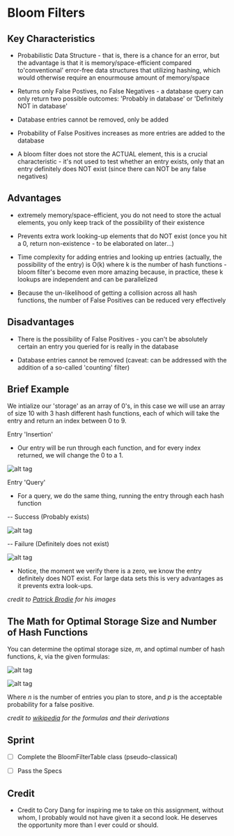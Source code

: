 # Bloom Filters

## Key Characteristics
	
- Probabilistic Data Structure - that is, there is a chance for an error, but the advantage is that it is memory/space-efficient compared to'conventional' error-free data structures that utilizing hashing, which would otherwise require an enourmouse amount of memory/space

- Returns only False Postives, no False Negatives - a database query can only return two possible outcomes: 'Probably in database' or 'Definitely NOT in database'

- Database entries cannot be removed, only be added

- Probability of False Positives increases as more entries are added to the database

- A bloom filter does not store the ACTUAL element, this is a crucial characteristic - it's not used to test whether an entry exists, only that an entry definitely does NOT exist (since there can NOT be any false negatives)

## Advantages

- extremely memory/space-efficient, you do not need to store the actual elements, you only keep track of the possibility of their existence

- Prevents extra work looking-up elements that do NOT exist (once you hit a 0, return non-existence - to be elaborated on later...)

- Time complexity for adding entries and looking up entries (actually, the possibility of the entry) is O(k) where k is the number of hash functions - bloom filter's become even more amazing because, in practice, these k lookups are independent and can be parallelized

- Because the un-likelihood of getting a collision across all hash functions, the number of False Positives can be reduced very effectively

## Disadvantages

- There is the possibility of False Positives - you can't be absolutely certain an entry you queried for is really in the database

- Database entries cannot be removed (caveat: can be addressed with the addition of a so-called 'counting' filter)

## Brief Example

We intialize our 'storage' as an array of 0's, in this case we will use an array of size 10 with 3 hash different hash functions, each of which will take the entry and return an index between 0 to 9.

Entry 'Insertion'

- Our entry will be run through each function, and for every index returned, we will change the 0 to a 1.

![alt tag](http://blog.kiip.me/wp-content/uploads/2014/05/bloomfilterbanana.gif)

Entry 'Query'

- For a query, we do the same thing, running the entry through each hash function

-- Success (Probably exists)

![alt tag](http://blog.kiip.me/wp-content/uploads/2014/05/banana-query.png)

-- Failure (Definitely does not exist)

![alt tag](http://blog.kiip.me/wp-content/uploads/2014/05/grape-query.png)

- Notice, the moment we verify there is a zero, we know the entry definitely does NOT exist.  For large data sets this is very advantages as it prevents extra look-ups.

*credit to [Patrick Brodie](http://blog.kiip.me/engineering/sketching-scaling-bloom-filters/) for his images*

## The Math for Optimal Storage Size and Number of Hash Functions

You can determine the optimal storage size, *m*, and optimal number of hash functions, *k*, via the given formulas:

![alt tag](https://upload.wikimedia.org/math/3/a/7/3a7fbb4930336523b2ebd301bb7bd159.png)

![alt tag](https://upload.wikimedia.org/math/b/e/f/befd3e221f8db3145948a28cb0901a13.png)

Where *n* is the number of entries you plan to store, and *p* is the acceptable probability for a false positive.

*credit to [wikipedia](https://en.wikipedia.org/wiki/Bloom_filter#Optimal_number_of_hash_functions) for the formulas and their derivations*

## Sprint

- [ ] Complete the BloomFilterTable class (pseudo-classical)

- [ ] Pass the Specs

## Credit

- Credit to Cory Dang for inspiring me to take on this assignment, without whom, I probably would not have given it a second look.  He deserves the opportunity more than I ever could or should.

